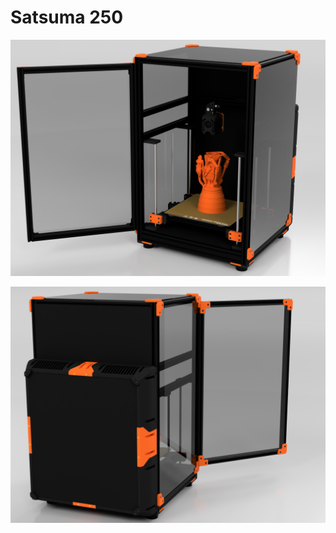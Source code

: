 # Satsuma 250
![Front Render](Assets/satsuma_250_front_render.png)

![Rear Render](Assets/satsuma_250_rear_render.png)